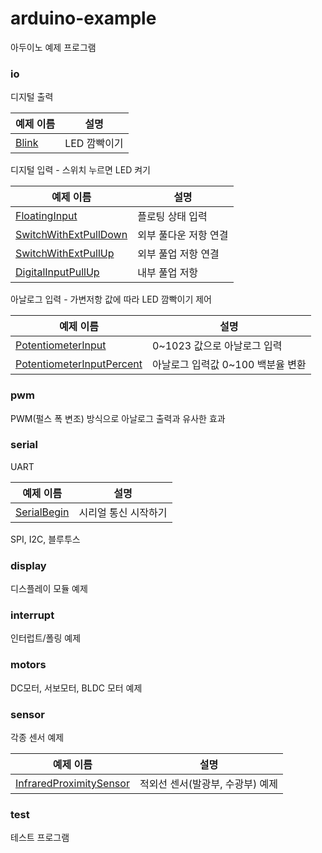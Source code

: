 # arduino-example
아두이노 예제 프로그램

### io

디지털 출력

예제 이름 | 설명
--------- | ----
[Blink](io/Blink/Blink.ino) | LED 깜빡이기

디지털 입력 - 스위치 누르면 LED 켜기

예제 이름 | 설명
--------- | ----
[FloatingInput](io/FloatingInput/FloatingInput.ino) | 플로팅 상태 입력
[SwitchWithExtPullDown](io/SwitchWithExtPullDown/SwitchWithExtPullDown.ino) | 외부 풀다운 저항 연결
[SwitchWithExtPullUp](io/SwitchWithExtPullUp/SwitchWithExtPullUp.ino) | 외부 풀업 저항 연결
[DigitalInputPullUp](io/DigitalInputPullUp/DigitalInputPullUp.ino) | 내부 풀업 저항

아날로그 입력 - 가변저항 값에 따라 LED 깜빡이기 제어

예제 이름 | 설명
--------- | ----
[PotentiometerInput](io/PotentiometerInput/PotentiometerInput.ino) | 0~1023 값으로 아날로그 입력
[PotentiometerInputPercent](io/PotentiometerInputPercent/PotentiometerInputPercent.ino) | 아날로그 입력값 0~100 백분율 변환

### pwm

PWM(펄스 폭 변조) 방식으로 아날로그 출력과 유사한 효과

### serial

UART

예제 이름 | 설명
--------- | ----
[SerialBegin](serial/uart/SerialBegin/SerialBegin.ino) | 시리얼 통신 시작하기

SPI, I2C, 블루투스

### display

디스플레이 모듈 예제

### interrupt

인터럽트/폴링 예제

### motors

DC모터, 서보모터, BLDC 모터 예제

### sensor

각종 센서 예제

예제 이름 | 설명
--------- | ----
[InfraredProximitySensor](sensor/InfraredProximitySensor/InfraredProximitySensor.ino) | 적외선 센서(발광부, 수광부) 예제

### test

테스트 프로그램
